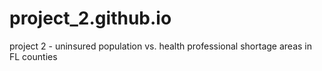# project_2.github.io
project 2 - uninsured population vs. health professional shortage areas in FL counties

